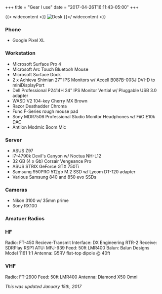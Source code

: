 +++
title = "Gear I use"
date = "2017-04-26T16:11:43-05:00"
+++

{{< widecontent >}}
<img src="/img/desk.jpg" alt="Desk" class="boxshadow">
{{</ widecontent >}}

### Phone
- Google Pixel XL

### Workstation
- Microsoft Surface Pro 4
- Microsoft Arc Touch Bluetooh Mouse
- Microsoft Surface Dock
- 2 x Achieva Shimian 27" IPS Monitors w/ Accell B087B-003J DVI-D to miniDisplayPort
- Dell Professional P2414H 24" IPS Monitor Vertial w/ Pluggable USB 3.0 adapter
- WASD V2 104-key Cherry MX Brown
- Razor Deathadder Chroma
- Func F-Series rough mouse pad
- Sony MDR7506 Professional Studio Monitor Headphones w/ FiiO E10k DAC
- Antlion Modmic Boom Mic

### Server
- ASUS Z97
- i7-4790k Devil's Canyon w/ Noctua NH-L12
- 32 GB (4 x Gb) Corsair Vengeance Pro 
- ASUS STRIX GeForce GTX 750Ti
- Samsung 950PRO 512gb M.2 SSD w/ Lycom DT-120 adapter
- Various Samsung 840 and 850 evo SSDs

### Cameras
- Nikon 3100 w/ 35mm prime
- Sony RX100

### Amatuer Radios

### HF

Radio: FT-450
Recieve-Transmit Interface: DX Engineering RTR-2
Receive: SDRPlay RSP1
ATU: MFJ-939
Feed: 50ft LMR400
Balun: Balun Designs Model 1161 1:1
Antenna: G5RV flat-top dipole @ 40ft

### VHF

Radio: FT-2900
Feed: 50ft LMR400
Antenna: Diamond X50 Omni

*This was updated January 15th, 2017*